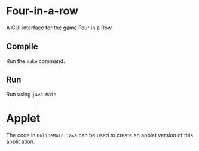 # Four-in-a-row
A GUI interface for the game Four in a Row.

## Compile
Run the `make` command.

## Run
Run using `java Main`.

# Applet

The code in `OnlineMain.java` can be used to create an applet version of this application.
